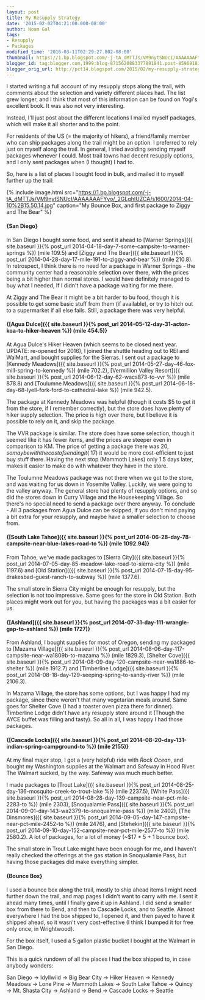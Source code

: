 ```yaml
---
layout: post
title: My Resupply Strategy
date: '2015-02-02T04:21:00.000-08:00'
author: Noam Gal
tags:
- Resupply
- Packages
modified_time: '2016-03-11T02:29:27.802-08:00'
thumbnail: https://1.bp.blogspot.com/-j-tA_dMTTJs/VM9nytSNUcI/AAAAAAAFYyo/_2GLghIUZCA/s72-c/2014-04-10%2B15.50.14.jpg
blogger_id: tag:blogger.com,1999:blog-8715620883377891841.post-8596918182696135879
blogger_orig_url: http://pct14.blogspot.com/2015/02/my-resupply-strategy.html
---
```


I started writing a full account of my resupply stops along the trail, with comments about the selection and variety different places had. The list grew longer, and I think that most of this information can be found on Yogi's excellent book. It was also not very interesting.

Instead, I'll just post about the different locations I mailed myself packages, which will make it all shorter and to the point.

For residents of the US (= the majority of hikers), a friend/family member who can ship packages along the trail might be an option. I preferred to rely just on myself along the trail. In general, I tried avoiding sending myself packages whenever I could. Most trail towns had decent resupply options, and I only sent packages when (I thought) I had to.

So, here is a list of places I bought food in bulk, and mailed it to myself further up the trail:

{% include image.html src="https://1.bp.blogspot.com/-j-tA_dMTTJs/VM9nytSNUcI/AAAAAAAFYyo/_2GLghIUZCA/s1600/2014-04-10%2B15.50.14.jpg" caption="My Bounce Box, and first package to Ziggy and The Bear" %}

#### {San Diego}

In San Diego I bought some food, and sent it ahead to [Warner Springs]({{ site.baseurl }}{% post_url 2014-04-18-day-7-some-campsite-to-warner-springs %}) (mile 109.5) and [Ziggy and The Bear]({{ site.baseurl }}{% post_url 2014-04-28-day-17-mile-191-to-ziggy-and-bear %}) (mile 210.8). In retrospect, I think there is no need for a package in Warner Springs - the community center had a reasonable selection over there, with the prices being a bit higher than normal stores. I would have definitely managed to buy what I needed, If I didn't have a package waiting for me there.

At Ziggy and The Bear it might be a bit harder to bu food, though it is possible to get some basic stuff from them (if available), or try to hitch out to a supermarket if all else fails. Still, a package there was very helpful.

#### {[Agua Dulce]({{ site.baseurl }}{% post_url 2014-05-12-day-31-acton-koa-to-hiker-heaven %}) (mile 454.5)}

At Agua Dulce's Hiker Heaven (which seems to be closed next year. UPDATE: re-opened for 2016), I joined the shuttle heading out to REI and WalMart, and bought supplies for the Sierras. I sent out a package to [Kennedy Meadows]({{ site.baseurl }}{% post_url 2014-05-27-day-46-fox-mill-spring-to-kennedy %}) (mile 702.2), [Vermillion Valley Resort]({{ site.baseurl }}{% post_url 2014-06-12-day-62-wacs873-to-vvr %}) (mile 878.8) and [Toulumne Meadows]({{ site.baseurl }}{% post_url 2014-06-18-day-68-lyell-fork-ford-to-cathedral-lake %}) (mile 942.5).

The package at Kennedy Meadows was helpful (though it costs $5 to get it from the store, if I remember correctly), but the store does have plenty of hiker supply selection. The price is high over there, but I believe it is possible to rely on it, and skip the package.

The VVR package is similar. The store does have some selection, though it seemed like it has fewer items, and the prices are steeper even in comparison to KM. The price of getting a package there was $20, so maybe with the cost of sending it (~$17) it would be more cost-efficient to just buy stuff there. Having the next stop (Mammoth Lakes) only 1.5 days later, makes it easier to make do with whatever they have in the store.

The Toulumne Meadows package was not there when we got to the store, and was waiting for us down in Yosemite Valley. Luckily, we were going to the valley anyway. The general store had plenty of resupply options, and so did the stores down in Curry Village and the Housekeeping Village. So there's no special need to send a package over there anyway.
To conclude - All 3 packages from Agua Dulce can be skipped, if you don't mind paying a bit extra for your resupply, and maybe have a smaller selection to choose from.

#### {[South Lake Tahoe]({{ site.baseurl }}{% post_url 2014-06-28-day-78-campsite-near-blue-lakes-road-to %}) (mile 1092.94)}

From Tahoe, we've made packages to [Sierra City]({{ site.baseurl }}{% post_url 2014-07-05-day-85-meadow-lake-road-to-sierra-city %}) (mile 1197.6) and [Old Station](({{ site.baseurl }}{% post_url 2014-07-15-day-95-drakesbad-guest-ranch-to-subway %}) (mile 1377.6).

The small store in Sierra City might be enough for resupply, but the selection is not too impressive. Same goes for the store in Old Station. Both places might work out for you, but having the packages was a bit easier for us.

#### {[Ashland]({{ site.baseurl }}{% post_url 2014-07-31-day-111-wrangle-gap-to-ashland %}) (mile 1727)}

From Ashland, I bought supplies for most of Oregon, sending my packaged to [Mazama Village]({{ site.baseurl }}{% post_url 2014-08-06-day-117-campsite-near-wa1809b-to-mazama %}) (mile 1829.3), [Shelter Cove]({{ site.baseurl }}{% post_url 2014-08-09-day-120-campsite-near-wa1886-to-shelter %}) (mile 1912.7) and [Timberline Lodge]({{ site.baseurl }}{% post_url 2014-08-18-day-129-seeping-spring-to-sandy-river %}) (mile 2106.3).

In Mazama Village, the store has some options, but I was happy I had my package, since there weren't that many vegetarian meals around. Same goes for Shelter Cove (I had a toaster oven pizza there for dinner). Timberline Lodge didn't have any resupply store around it (Though the AYCE buffet was filling and tasty). So all in all, I was happy I had those packages.

#### {[Cascade Locks]({{ site.baseurl }}{% post_url 2014-08-20-day-131-indian-spring-campground-to %}) (mile 2155)}

At my final major stop, I got a (very helpful) ride with <i>Rock Ocean</i>, and bought my Washington supplies at the Walmart and Safeway in Hood River. The Walmart sucked, by the way. Safeway was much much better.

I made packages to [Trout Lake]({{ site.baseurl }}{% post_url 2014-08-25-day-136-mosquito-creek-to-trout-lake %}) (mile 2237.5), [White Pass]({{ site.baseurl }}{% post_url 2014-08-28-day-139-campsite-near-pct-mile-2283-to %}) (mile 2303), [Snoqualamie Pass]({{ site.baseurl }}{% post_url 2014-09-01-day-143-wa2379-to-snoqualmie-pass %}) (mile 2402), [The Dinsmores]({{ site.baseurl }}{% post_url 2014-09-05-day-147-campsite-near-pct-mile-2452-to %}) (mile 2476), and [Stehekin]({{ site.baseurl }}{% post_url 2014-09-10-day-152-campsite-near-pct-mile-2577-to %}) (mile 2580.2). A lot of packages, for a lot of money (~$17 * 5 + 1 bounce box).

The small store in Trout Lake might have been enough for me, and I haven't really checked the offerings at the gas station in Snoqualamie Pass, but having those packages did make everything simpler.

#### {Bounce Box}

I used a bounce box along the trail, mostly to ship ahead items I might need further down the trail, and map pages I didn't want to carry with me. I sent it ahead many times, until I finally gave it up in Ashland. I did send a smaller box from there to Bend, and then to Cascade Locks, and to Seattle. Almost everywhere I had the box shipped to, I opened it, and then payed to have it shipped ahead, so it wasn't very cost-effective (I think I bumped it for free only once, in Wrightwood).

For the box itself, I used a 5 gallon plastic bucket I bought at the Walmart in San Diego.

This is a quick rundown of all the places I had the box shipped to, in case anybody wonders:

San Diego → Idyllwild → Big Bear City → Hiker Heaven → Kennedy Meadows → Lone Pine → Mammoth Lakes → South Lake Tahoe → Quincy → Mt. Shasta City → Ashland → Bend → Cascade Locks → Seattle